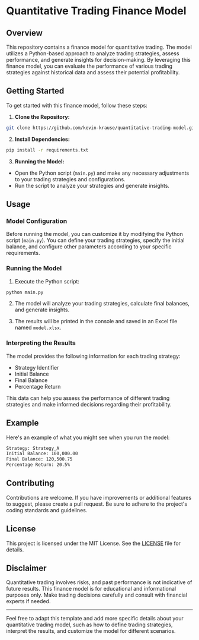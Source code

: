 # Quantitative Trading Finance Model

## Overview

This repository contains a finance model for quantitative trading. The model utilizes a Python-based approach to analyze trading strategies, assess performance, and generate insights for decision-making. By leveraging this finance model, you can evaluate the performance of various trading strategies against historical data and assess their potential profitability.

## Getting Started

To get started with this finance model, follow these steps:

1. **Clone the Repository:**
 ```bash
git clone https://github.com/kevin-krause/quantitative-trading-model.git
```

2. **Install Dependencies:**
```bash
pip install -r requirements.txt
```

3. **Running the Model:**
- Open the Python script (`main.py`) and make any necessary adjustments to your trading strategies and configurations.
- Run the script to analyze your strategies and generate insights.

## Usage

### Model Configuration

Before running the model, you can customize it by modifying the Python script (`main.py`). You can define your trading strategies, specify the initial balance, and configure other parameters according to your specific requirements.

### Running the Model

1. Execute the Python script:
```bash
python main.py
```

2. The model will analyze your trading strategies, calculate final balances, and generate insights.

3. The results will be printed in the console and saved in an Excel file named `model.xlsx`.

### Interpreting the Results

The model provides the following information for each trading strategy:

- Strategy Identifier
- Initial Balance
- Final Balance
- Percentage Return

This data can help you assess the performance of different trading strategies and make informed decisions regarding their profitability.

## Example

Here's an example of what you might see when you run the model:
```bash
Strategy: Strategy_A
Initial Balance: 100,000.00
Final Balance: 120,500.75
Percentage Return: 20.5%
```

## Contributing

Contributions are welcome. If you have improvements or additional features to suggest, please create a pull request. Be sure to adhere to the project's coding standards and guidelines.

## License

This project is licensed under the MIT License. See the [LICENSE](LICENSE) file for details.

## Disclaimer

Quantitative trading involves risks, and past performance is not indicative of future results. This finance model is for educational and informational purposes only. Make trading decisions carefully and consult with financial experts if needed.

---
Feel free to adapt this template and add more specific details about your quantitative trading model, such as how to define trading strategies, interpret the results, and customize the model for different scenarios.

